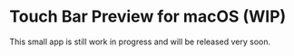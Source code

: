# Touch Bar Preview for macOS (WIP)
This small app is still work in progress and will be released very soon.
